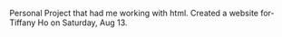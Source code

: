 Personal Project that had me working with html.
Created a website for- Tiffany Ho on Saturday, Aug 13.
